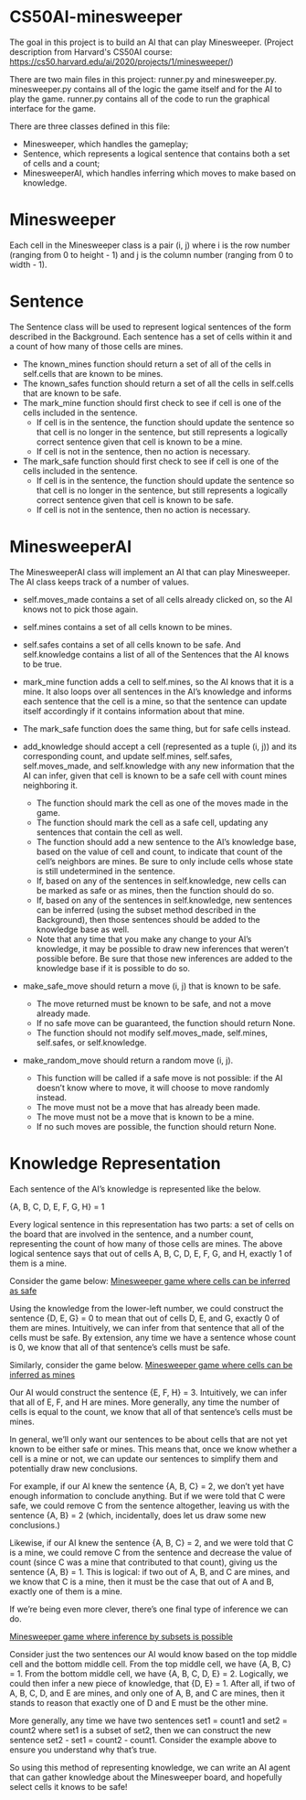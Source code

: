 # CS50AI-minesweeper
The goal in this project is to build an AI that can play Minesweeper. 
(Project description from Harvard's CS50AI course: https://cs50.harvard.edu/ai/2020/projects/1/minesweeper/)


There are two main files in this project: runner.py and minesweeper.py. minesweeper.py contains all of the logic the game itself and for the AI to play the game. runner.py contains all of the code to run the graphical interface for the game.

There are three classes defined in this file:
- Minesweeper, which handles the gameplay;
- Sentence, which represents a logical sentence that contains both a set of cells and a count;
- MinesweeperAI, which handles inferring which moves to make based on knowledge.

# Minesweeper
Each cell in the Minesweeper class is a pair (i, j) where i is the row number (ranging from 0 to height - 1) and j is the column number (ranging from 0 to width - 1).

# Sentence
The Sentence class will be used to represent logical sentences of the form described in the Background. Each sentence has a set of cells within it and a count of how many of those cells are mines.
- The known_mines function should return a set of all of the cells in self.cells that are known to be mines.
- The known_safes function should return a set of all the cells in self.cells that are known to be safe.
- The mark_mine function should first check to see if cell is one of the cells included in the sentence.
  - If cell is in the sentence, the function should update the sentence so that cell is no longer in the sentence, but still represents a logically correct sentence given that cell is known to be a mine.
  - If cell is not in the sentence, then no action is necessary.
- The mark_safe function should first check to see if cell is one of the cells included in the sentence.
  - If cell is in the sentence, the function should update the sentence so that cell is no longer in the sentence, but still represents a logically correct sentence given that cell is known to be safe.
  - If cell is not in the sentence, then no action is necessary.

# MinesweeperAI
The MinesweeperAI class will implement an AI that can play Minesweeper. The AI class keeps track of a number of values.
- self.moves_made contains a set of all cells already clicked on, so the AI knows not to pick those again.
- self.mines contains a set of all cells known to be mines.
- self.safes contains a set of all cells known to be safe. And self.knowledge contains a list of all of the Sentences that the AI knows to be true.

- mark_mine function adds a cell to self.mines, so the AI knows that it is a mine. It also loops over all sentences in the AI’s knowledge and informs each sentence that the cell is a mine, so that the sentence can update itself accordingly if it contains information about that mine.
- The mark_safe function does the same thing, but for safe cells instead.
- add_knowledge should accept a cell (represented as a tuple (i, j)) and its corresponding count, and update self.mines, self.safes, self.moves_made, and self.knowledge with any new information that the AI can infer, given that cell is known to be a safe cell with count mines neighboring it.
  - The function should mark the cell as one of the moves made in the game.
  - The function should mark the cell as a safe cell, updating any sentences that contain the cell as well.
  - The function should add a new sentence to the AI’s knowledge base, based on the value of cell and count, to indicate that count of the cell’s neighbors are mines. Be sure to only include cells whose state is still undetermined in the sentence.
  - If, based on any of the sentences in self.knowledge, new cells can be marked as safe or as mines, then the function should do so.
  - If, based on any of the sentences in self.knowledge, new sentences can be inferred (using the subset method described in the Background), then those sentences should be added to the knowledge base as well.
  - Note that any time that you make any change to your AI’s knowledge, it may be possible to draw new inferences that weren’t possible before. Be sure that those new inferences are added to the knowledge base if it is possible to do so.
- make_safe_move should return a move (i, j) that is known to be safe.
  - The move returned must be known to be safe, and not a move already made.
  - If no safe move can be guaranteed, the function should return None.
  - The function should not modify self.moves_made, self.mines, self.safes, or self.knowledge.
- make_random_move should return a random move (i, j).
  - This function will be called if a safe move is not possible: if the AI doesn’t know where to move, it will choose to move randomly instead.
  - The move must not be a move that has already been made.
  - The move must not be a move that is known to be a mine.
  - If no such moves are possible, the function should return None.



# Knowledge Representation
Each sentence of the AI’s knowledge is represented like the below.

{A, B, C, D, E, F, G, H} = 1

Every logical sentence in this representation has two parts: a set of cells on the board that are involved in the sentence, and a number count, representing the count of how many of those cells are mines. The above logical sentence says that out of cells A, B, C, D, E, F, G, and H, exactly 1 of them is a mine.

Consider the game below:
[Minesweeper game where cells can be inferred as safe](img/infer_safe.png)

Using the knowledge from the lower-left number, we could construct the sentence {D, E, G} = 0 to mean that out of cells D, E, and G, exactly 0 of them are mines. Intuitively, we can infer from that sentence that all of the cells must be safe. By extension, any time we have a sentence whose count is 0, we know that all of that sentence’s cells must be safe.

Similarly, consider the game below.
[Minesweeper game where cells can be inferred as mines](img/infer_mines.png)

Our AI would construct the sentence {E, F, H} = 3. Intuitively, we can infer that all of E, F, and H are mines. More generally, any time the number of cells is equal to the count, we know that all of that sentence’s cells must be mines.

In general, we’ll only want our sentences to be about cells that are not yet known to be either safe or mines. This means that, once we know whether a cell is a mine or not, we can update our sentences to simplify them and potentially draw new conclusions.

For example, if our AI knew the sentence {A, B, C} = 2, we don’t yet have enough information to conclude anything. But if we were told that C were safe, we could remove C from the sentence altogether, leaving us with the sentence {A, B} = 2 (which, incidentally, does let us draw some new conclusions.)

Likewise, if our AI knew the sentence {A, B, C} = 2, and we were told that C is a mine, we could remove C from the sentence and decrease the value of count (since C was a mine that contributed to that count), giving us the sentence {A, B} = 1. This is logical: if two out of A, B, and C are mines, and we know that C is a mine, then it must be the case that out of A and B, exactly one of them is a mine.

If we’re being even more clever, there’s one final type of inference we can do.

[Minesweeper game where inference by subsets is possible](img/subset_inference.png)

Consider just the two sentences our AI would know based on the top middle cell and the bottom middle cell. From the top middle cell, we have {A, B, C} = 1. From the bottom middle cell, we have {A, B, C, D, E} = 2. Logically, we could then infer a new piece of knowledge, that {D, E} = 1. After all, if two of A, B, C, D, and E are mines, and only one of A, B, and C are mines, then it stands to reason that exactly one of D and E must be the other mine.

More generally, any time we have two sentences set1 = count1 and set2 = count2 where set1 is a subset of set2, then we can construct the new sentence set2 - set1 = count2 - count1. Consider the example above to ensure you understand why that’s true.

So using this method of representing knowledge, we can write an AI agent that can gather knowledge about the Minesweeper board, and hopefully select cells it knows to be safe!
